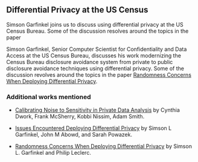 ## Differential Privacy at the US Census

Simson Garfinkel joins us to discuss using differential privacy at the US Census Bureau.  Some of the discussion resolves around the topics in the paper 

Simson Garfinkel, Senior Computer Scientist for Confidentiality and Data Access at the US Census Bureau, discusses his work modernizing the Census Bureau disclosure avoidance 
system from private to public disclosure avoidance techniques using differential privacy. Some of the discussion revolves around the topics in the paper 
[Randomness Concerns When Deploying Differential Privacy](https://arxiv.org/abs/2009.03777).

### Additional works mentioned

* [Calibrating Noise to Sensitivity in Private Data Analysis](https://link.springer.com/chapter/10.1007/11681878_14) by Cynthia Dwork, Frank McSherry, Kobbi Nissim, Adam Smith.

* [Issues Encountered Deploying Differential Privacy](https://dl.acm.org/doi/10.1145/3267323.3268949) by Simson L Garfinkel, John M Abowd, and Sarah Powazek.

* [Randomness Concerns When Deploying Differential Privacy](https://arxiv.org/abs/2009.03777) by Simson L. Garfinkel and Philip Leclerc.
